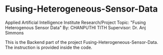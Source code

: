 # Fusing-Heterogeneous-Sensor-Data

Applied Artificial Intelligence Institute
Research/Project Topic: "Fusing Heterogenous Sensor Data"
By: CHANPUTHI TITH
Supervisor: Dr. Anj Simmons

This is the Backend part of the project Fusing-Heterogeneous-Sensor-Data.
The instruction is provided inside the code.
